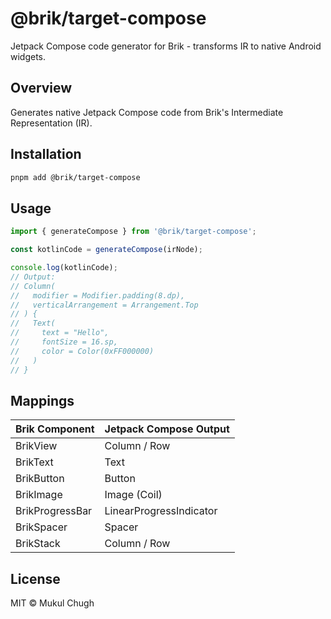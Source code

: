 # @brik/target-compose

Jetpack Compose code generator for Brik - transforms IR to native Android widgets.

## Overview

Generates native Jetpack Compose code from Brik's Intermediate Representation (IR).

## Installation

```bash
pnpm add @brik/target-compose
```

## Usage

```typescript
import { generateCompose } from '@brik/target-compose';

const kotlinCode = generateCompose(irNode);

console.log(kotlinCode);
// Output:
// Column(
//   modifier = Modifier.padding(8.dp),
//   verticalArrangement = Arrangement.Top
// ) {
//   Text(
//     text = "Hello",
//     fontSize = 16.sp,
//     color = Color(0xFF000000)
//   )
// }
```

## Mappings

| Brik Component | Jetpack Compose Output |
|----------------|------------------------|
| BrikView | Column / Row |
| BrikText | Text |
| BrikButton | Button |
| BrikImage | Image (Coil) |
| BrikProgressBar | LinearProgressIndicator |
| BrikSpacer | Spacer |
| BrikStack | Column / Row |

## License

MIT © Mukul Chugh
